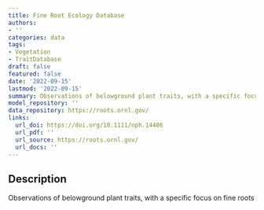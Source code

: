 ```yaml
---
title: Fine Root Ecology Database
authors:
- ''
categories: data
tags:
- Vegetation
- TraitDatabase
draft: false
featured: false
date: '2022-09-15'
lastmod: '2022-09-15'
summary: Observations of belowground plant traits, with a specific focus on fine roots
model_repository: ''
data_repository: https://roots.ornl.gov/
links:
  url_doi: https://doi.org/10.1111/nph.14486
  url_pdf: ''
  url_source: https://roots.ornl.gov/
  url_docs: ''
---
```


## Description

Observations of belowground plant traits, with a specific focus on fine roots

